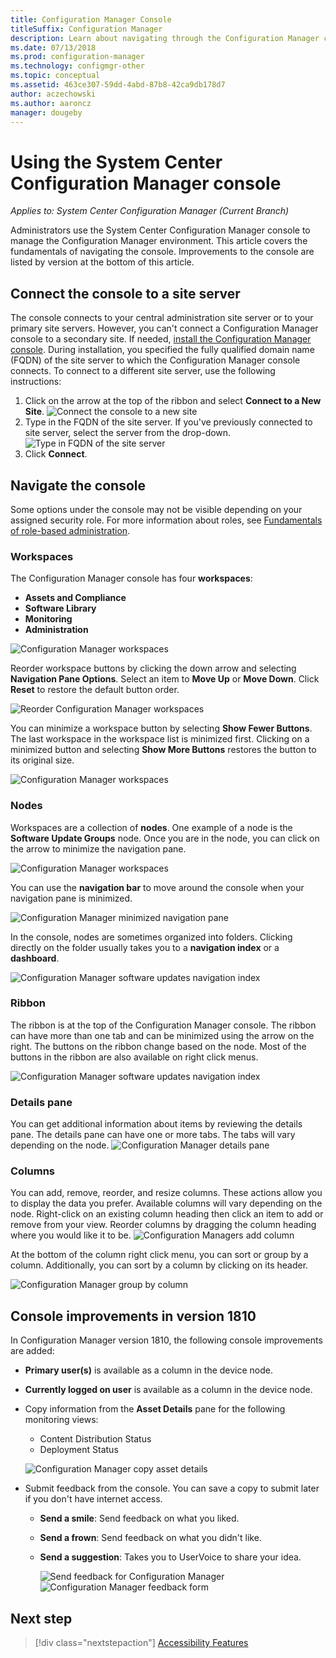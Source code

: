 ```yaml
---
title: Configuration Manager Console
titleSuffix: Configuration Manager
description: Learn about navigating through the Configuration Manager console.
ms.date: 07/13/2018
ms.prod: configuration-manager
ms.technology: configmgr-other
ms.topic: conceptual
ms.assetid: 463ce307-59dd-4abd-87b8-42ca9db178d7
author: aczechowski
ms.author: aaroncz
manager: dougeby
---
```


# Using the System Center Configuration Manager console

*Applies to: System Center Configuration Manager (Current Branch)*

Administrators use the System Center Configuration Manager console to manage the Configuration Manager environment. This article covers the fundamentals of navigating the console. Improvements to the console are listed by version at the bottom of this article. 

## Connect the console to a site server
The console connects to your central administration site server or to your primary site servers. However, you can't connect a Configuration Manager console to a secondary site. If needed, [install the Configuration Manager console](../deploy/install/install-consoles.md). During installation, you specified the fully qualified domain name (FQDN) of the site server to which the Configuration Manager console connects. To connect to a different site server, use the following instructions: 

1. Click on the arrow at the top of the ribbon and select **Connect to a New Site**.
    ![Connect the console to a new site](media/connect-to-a-new-site.png)
2. Type in the FQDN of the site server. If you've previously connected to site server, select the server from the drop-down.  
    ![Type in FQDN of the site server](media/site-server-fqdn.png)
3. Click **Connect**. 

## Navigate the console
Some options under the console may not be visible depending on your assigned security role. For more information about roles, see [Fundamentals of role-based administration](../../understand/fundamentals-of-role-based-administration.md). 

### Workspaces
The Configuration Manager console has four **workspaces**: 
   - **Assets and Compliance**
   - **Software Library**
   - **Monitoring**
   - **Administration**

 ![Configuration Manager workspaces](media/configuration-manager-workspaces.png)

Reorder workspace buttons by clicking the down arrow and selecting **Navigation Pane Options**. Select an item to **Move Up** or **Move Down**. Click **Reset** to restore the default button order. 

 ![Reorder Configuration Manager workspaces](media/navigation-pane-options.png)

You can minimize a workspace button by selecting **Show Fewer Buttons**. The last workspace in the workspace list is minimized first. Clicking on a minimized button and selecting **Show More Buttons** restores the button to its original size.  

![Configuration Manager workspaces](media/workspace-buttons.png)


### Nodes
Workspaces are a collection of **nodes**. One example of a node is the **Software Update Groups** node. Once you are in the node, you can click on the arrow to minimize the navigation pane. 

![Configuration Manager workspaces](media/software-update-groups-node.png)

You can use the **navigation bar** to move around the console when your navigation pane is minimized. 

![Configuration Manager minimized navigation pane](media/minimized-navigation-pane.png)

In the console, nodes are sometimes organized into folders. Clicking directly on the folder usually takes you to a **navigation index** or a **dashboard**.

![Configuration Manager software updates navigation index](media/software-updates-navigation-index.png)

### Ribbon 
The ribbon is at the top of the Configuration Manager console. The ribbon can have more than one tab and can be minimized using the arrow on the right. The buttons on the ribbon change based on the node. Most of the buttons in the ribbon are also available on right click menus. 
 
![Configuration Manager software updates navigation index](media/ribbon.png)

### Details pane
You can get additional information about items by reviewing the details pane. The details pane can have one or more tabs. The tabs will vary depending on the node. 
![Configuration Manager details pane](media/details-pane.png)

### Columns 
You can add, remove, reorder, and resize columns. These actions allow you to display the data you prefer. Available columns will vary depending on the node. Right-click on an existing column heading then click an item to add or remove from your view. Reorder columns by dragging the column heading where you would like it to be. 
![Configuration Managers add column](media/add-columns.png)

At the bottom of the column right click menu, you can sort or group by a column. Additionally, you can sort by a column by clicking on its header. 

![Configuration Manager group by column](media/column-group-by.png)

## Console improvements in version 1810
In Configuration Manager version 1810, the following console improvements are added:

- **Primary user(s)** is available as a column in the device node. <!--1357280-->
- **Currently logged on user** is available as a column in the device node.<!--1358202-->
- Copy information from the **Asset Details** pane for the following monitoring views: <!--1357856-->
    - Content Distribution Status
    - Deployment Status 

    ![Configuration Manager copy asset details](media/1810-deployment-status.PNG)

 - Submit feedback from the console. You can save a copy to submit later if you don't have internet access. <!--1357542-->
   
    - **Send a smile**: Send feedback on what you liked.
    - **Send a frown**: Send feedback on what you didn't like. 
    - **Send a suggestion**: Takes you to UserVoice to share your idea. 
 
       ![Send feedback for Configuration Manager](media/1810-send-a-smile.PNG)
![Configuration Manager feedback form](media/1810-feedback-form.PNG)

## Next step
> [!div class="nextstepaction"]
> [Accessibility Features](/sccm/core/understand/accessibility-features.md)

